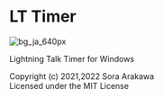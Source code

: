 # LT Timer

![bg_ja_640px](https://user-images.githubusercontent.com/15243878/132786455-096e5620-2649-464c-95d8-33c3e3ad6fc3.png)

Lightning Talk Timer for Windows
 
Copyright (c) 2021,2022 Sora Arakawa  
Licensed under the MIT License